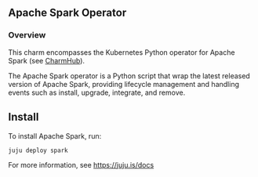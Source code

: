 ## Apache Spark Operator

### Overview
This charm encompasses the Kubernetes Python operator for Apache Spark (see
[CharmHub](https://charmhub.io/?q=spark)).

The Apache Spark operator is a Python script that wrap the latest released version
of Apache Spark, providing lifecycle management and handling events such as install,
upgrade, integrate, and remove.

## Install

To install Apache Spark, run:

    juju deploy spark

For more information, see https://juju.is/docs
